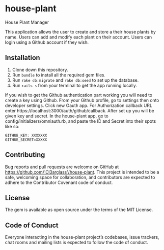 # house-plant
House Plant Manager


This application allows the user to create and store a their house plants by name. Users can add and modify each plant on their account. Users can login using a Github account if they wish.


## Installation

1. Clone down this repository.
2. Run `bundle` to install all the required gem files.
3. Run `rake db:migrate` and `rake db:seed` to set up the database.
4. Run `rails s` from your terminal to get the app running locally.

If you wish to get the Github authentication part working you will need to create a key using Github. From your Github profile, go to settings then onto developer settings. Click new Oauth app. For Authorization callback URL enter https://localhost:3000/auth/github/callback. After set up you will be given key and secret. In the house-plant app, go to config/initializers/omniauth.rb, and paste the ID and Secret into their spots like so:

```
GITHUB_KEY: XXXXXXX
GITHUB_SECRET=XXXXX
```

## Contributing
Bug reports and pull requests are welcome on GitHub at https://github.com/'Cl3arglass'/house-plant. This project is intended to be a safe, welcoming space for collaboration, and contributors are expected to adhere to the Contributor Covenant code of conduct.

## License
The gem is available as open source under the terms of the MIT License.

## Code of Conduct
Everyone interacting in the house-plant project’s codebases, issue trackers, chat rooms and mailing lists is expected to follow the code of conduct.

